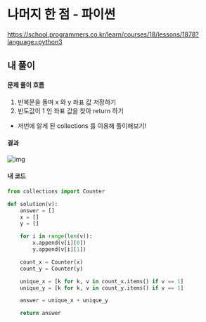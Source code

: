 # 나머지 한 점 - 파이썬

https://school.programmers.co.kr/learn/courses/18/lessons/1878?language=python3



## 내 풀이

#### 문제 풀이 흐름

1. 반복문을 돌며 x 와 y 좌표 값 저장하기
2. 빈도값이 1 인 좌표 값을 찾아 return 하기

* 저번에 알게 된 collections 를 이용해 풀이해보기!



#### 결과

![img](https://postfiles.pstatic.net/MjAyNTAxMTdfMTc0/MDAxNzM3MTE4NDU5MzY2.OSGAb1nY5RP_Ziw4Mq3KFBP9G5g_zrutPYQj2WVtOIUg.OZRzrpVk7jgpOdAl2-WJqkmsu2P-IxjZDtEbtBNQbT8g.PNG/image.png?type=w773)



#### 내 코드

```python
from collections import Counter

def solution(v):
    answer = []
    x = []
    y = []

    for i in range(len(v)):
        x.append(v[i][0])
        y.append(v[i][1])

    count_x = Counter(x)
    count_y = Counter(y)

    unique_x = [k for k, v in count_x.items() if v == 1]
    unique_y = [k for k, v in count_y.items() if v == 1]

    answer = unique_x + unique_y

    return answer
```
